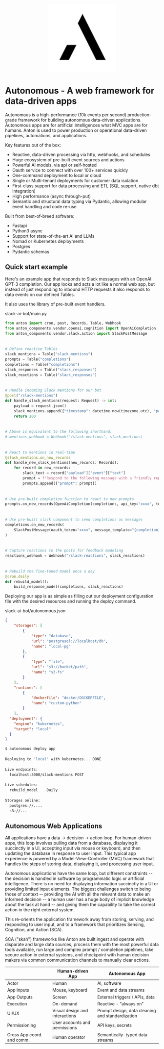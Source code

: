 <p align="center">
<img src="static/a3.png"/>
</p>

# Autonomous - A web framework for data-driven apps

Autonomous is a high-performance (10k events per second) production-grade framework for 
building autonomous data-driven applications. Autonomous apps are for artificial intelligences what 
MVC apps are for humans. Anton is used to power production or operational data-driven pipelines, 
automations, and applications.

Key features out of the box:

- Reactive, data-driven processing via http, webhooks, and schedules
- Huge ecosystem of pre-built event sources and actions
- Powerful AI models, via api or self-hosted
- Oauth service to connect with over 100+ services quickly
- One-command deployment to local or cloud
- Single or Multi-tenant deployments for customer data isolation
- First-class support for data processing and ETL (SQL support, native dbt integration)
- High performance (async through-put)
- Semantic and structural data typing via Pydantic, allowing modular event handling and code re-use

Built from best-of-breed software:

- Fastapi
- Python3 async
- Support for state-of-the-art AI and LLMs
- Nomad or Kubernetes deployments
- Postgres
- Pydantic schemas

## Quick start example

Here's an example app that responds to Slack messages with an OpenAI GPT-3 completion. Our app
looks and acts a lot like a normal web app, but instead of just responding to inbound HTTP 
requests it also responds to data events on our defined Tables.

It also uses the library of pre-built event handlers.

slack-ai-bot/main.py
```python
from anton import cron, post, Records, Table, Webhook
from anton_components.vendor.openai.cognition import OpenAiCompletion
from anton_components.vendor.slack.action import SlackPostMessage


# Define reactive Tables
slack_mentions = Table("slack_mentions")
prompts = Table("completions")
completions = Table("completions")
slack_responses = Table("slack_responses")
slack_reactions = Table("slack_responses")


# Handle incoming Slack mentions for our bot
@post("/slack-mentions")
def handle_slack_mentions(request: Request) -> int:
    payload = request.json()
    slack_mentions.append({"timestamp": datetime.now(timezone.utc), "payload": payload})
    return 200


# Above is equivalent to the following shorthand:
# mentions_webhook = Webhook("/slack-mentions", slack_mentions)


# React to mentions in real-time
@slack_mentions.on_new_records
def handle_new_slack_mentions(new_records: Records):
    for record in new_records:
        slack_text = record["payload"]["event"]["text"]
        prompt = f"Respond to the following message with a friendly reply: {slack_text}"
        prompts.append({"prompt": prompt})


# Use pre-built completion function to react to new prompts
prompts.on_new_records(OpenAiCompletion(completions, api_key="xxxx", temperature=0.8))


# Use pre-built slack component to send completions as messages
completions.on_new_records(
    SlackPostMessage(oauth_token="xxxx", message_template="{completion}")
)


# Capture reactions to the posts for feedback modeling
reactions_webhook = Webhook("/slack-reactions", slack_reactions)


# Rebuild the fine-tuned model once a day
@cron.daily
def rebuild_model():
    build_response_model(completions, slack_reactions)
```

Deploying our app is as simple as filling out our deployment configuration file with the desired
resources and running the deploy command.

slack-ai-bot/autonomous.json
```json
{
    "storages": [
        {
            "type": "database",
            "url": "postgresql://localhost/db",
            "name": "local-pg"
        },
        {
            "type": "file",
            "url": "s3://bucket/path",
            "name": "s3-fs"
        }
    ],
    "runtimes": [
        {
            "dockerfile": "docker/DOCKERFILE",
            "name": "custom-python"
        }
    ],
  "deployment": {
    "engine": "kubernetes",
    "target": "local"
  }
}
```

```sh
$ autonomous deploy app

Deploying to 'local' with kubernetes... DONE

Live endpoints:
  localhost:3000/slack-mentions POST
 
Live schedules:
  rebuild_model    Daily
 
Storages online:
  postgres://....
  s3://...
```

## Autonomous Web Applications

All applications have a data -> decision -> action loop. For human-driven apps, this loop 
involves pulling data from a database, displaying it succinctly in a UI, accepting input via
mouse or keyboard, and then updating the database in response to user input. This typical app 
experience is powered by a Model-View-Controller (MVC) framework that handles the steps of storing 
data, displaying it, and processing user input.

Autonomous applications have the same loop, but different constraints -- the decision is handled
in software by programmatic logic or artificial intelligence. There is no need for displaying
information succinctly in a UI or providing limited input elements. The biggest challenges
switch to being those of context -- providing the AI with all the relevant data to make an
informed decision -- a human user has a huge body of implicit knowledge about the task at
hand -- and giving them the capability to take the correct action in the right external system.

This re-orients the application framework away from storing, serving, 
and responding to user input, and to a framework that prioritizes Sensing, Cognition, and Action 
(SCA).

SCA ("skah") frameworks like Anton are built ingest and operate with disparate and large data 
sources, process them with the most powerful data tools available, run large and complex
prompt / completion pipelines, take secure action in external systems, and checkpoint
with human decision makers via common communication channels to manually clear actions.


|  | Human-driven App | Autonomous App |
| --- | --- | --- |
| Actor | Human | AI, software |
| App Inputs | Mouse, keyboard | Event and data streams |
| App Outputs | Screen | External triggers / APIs, data |
| Execution | On-demand | Reactive - “always on” |
| UI/UX | Visual design and interactions | Prompt design, data cleaning and standardization |
| Permissioning | User accounts and permissions | API keys, secrets |
| Cross App coord. and comm. | Human operator | Semantically-typed data streams |
